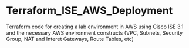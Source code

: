 # Terraform_ISE_AWS_Deployment
Terraform code for creating a lab environment in AWS using Cisco ISE 3.1 and the necessary AWS environment constructs (VPC, Subnets, Security Group, NAT and Interet Gateways, Route Tables, etc)
